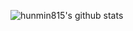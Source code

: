 
<!---
hunmin815/hunmin815 is a ✨ special ✨ repository because its `README.md` (this file) appears on your GitHub profile.
You can click the Preview link to take a look at your changes.
--->

![hunmin815's github stats](https://github-readme-stats.vercel.app/api?username=hunmin815&show_icons=true&theme=default)
<!-- [![hunmin815's github stats](https://github-readme-stats.vercel.app/api/top-langs/?username=hunmin815&show_icons=true&hide_border=true&layout=compact&theme=default)](https://github.com/hunmin815) -->
  

